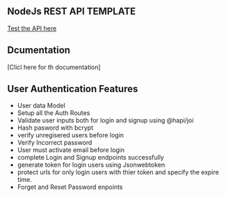 ## NodeJs REST API TEMPLATE

[Test the API here](https://rest-api-templates.herokuapp.com/)

## Dcumentation

[Clicl here for th documentation]

## User Authentication Features

- User data Model
- Setup all the Auth Routes
- Validate user inputs both for login and signup using @hapi/joi
- Hash pasword with bcrypt
- verify unregisered users before login
- Verify Incorrect password
- User must activate email before login
- complete Login and Signup endpoints successfully
- generate token for login users using Jsonwebtoken
- protect urls for only login users with thier token and specify the expire time.
- Forget and Reset Password enpoints

